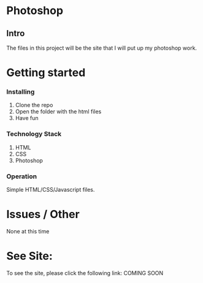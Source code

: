 # Photoshop
## Intro

The files in this project will be the site that I will put up my photoshop work. 


# Getting started
### Installing

1. Clone the repo
2. Open the folder with the html files
3. Have fun

### Technology Stack

1. HTML
2. CSS
3. Photoshop

### Operation

Simple HTML/CSS/Javascript files. 

# Issues / Other

None at this time


# See Site:

To see the site, please click the following link: COMING SOON